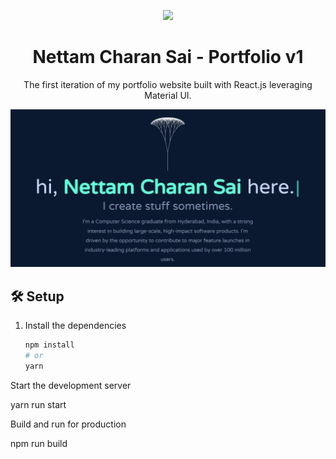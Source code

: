<p align="center">
  <img src="https://img.icons8.com/color/48/000000/magritte.png"/>
</p>
<h1 align="center">
  Nettam Charan Sai - Portfolio v1
</h1>
<p align="center">
  The first iteration of my portfolio website built with React.js leveraging Material UI.
</p>

<!-- Replace this screenshot with your own project screenshot -->
<img width="1306" alt="Portfolio Screenshot" src="https://github.com/NettamCharansai/My_Portfolio/raw/main/public/assets/portfolio.jpg">

## 🛠 Setup

1. Install the dependencies

   ```sh
   npm install
   # or
   yarn
Start the development server

yarn run start

Build and run for production

npm run build

